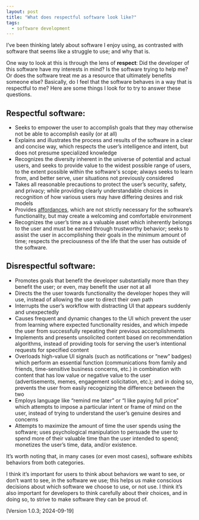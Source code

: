 ```yaml
---
layout: post
title: "What does respectful software look like?"
tags:
  - software development
---
```

I’ve been thinking lately about software I enjoy using, as contrasted with software that seems like a struggle to use; and why that is.

One way to look at this is through the lens of **respect**: Did the developer of this software have my interests in mind? Is the software trying to help me? Or does the software treat me as a resource that ultimately benefits someone else? Basically, do I feel that the software behaves in a way that is respectful to me? Here are some things I look for to try to answer these questions.

## Respectful software:

- Seeks to empower the user to accomplish goals that they may otherwise not be able to accomplish easily (or at all)
- Explains and illustrates the process and results of the software in a clear and concise way, which respects the user’s intelligence and intent, but does not presume specialized knowledge
- Recognizes the diversity inherent in the universe of potential and actual users, and seeks to provide value to the widest possible range of users, to the extent possible within the software's scope; always seeks to learn from, and better serve, user situations not previously considered
- Takes all reasonable precautions to protect the user’s security, safety, and privacy; while providing clearly understandable choices in recognition of how various users may have differing desires and risk models
- Provides [affordances][1], which are not strictly necessary for the software’s functionality, but may create a welcoming and comfortable environment
- Recognizes the user’s time as a valuable asset which inherently belongs to the user and must be earned through trustworthy behavior; seeks to assist the user in accomplishing their goals in the minimum amount of time; respects the preciousness of the life that the user has outside of the software.

## Disrespectful software:

- Promotes goals that benefit the developer substantially more than they benefit the user; or even, may benefit the user not at all
- Directs the the user towards functionality the developer hopes they will use, instead of allowing the user to direct their own path
- Interrupts the user’s workflow with distracting UI that appears suddenly and unexpectedly
- Causes frequent and dynamic changes to the UI which prevent the user from learning where expected functionality resides, and which impede the user from successfully repeating their previous accomplishments
- Implements and presents unsolicited content based on recommendation algorithms, instead of providing tools for serving the user’s intentional requests for specified content
- Overloads high-value UI signals (such as notifications or “new” badges) which perform an essential function (communications from family and friends, time-sensitive business concerns, etc.) in combination with content that has low value or negative value to the user (advertisements, memes, engagement solicitation, etc.); and in doing so, prevents the user from easily recognizing the difference between the two
- Employs language like “remind me later” or “I like paying full price” which attempts to impose a particular intent or frame of mind on the user, instead of trying to understand the user’s genuine desires and concerns
- Attempts to maximize the amount of time the user spends using the software; uses psychological manipulation to persuade the user to spend more of their valuable time than the user intended to spend; monetizes the user’s time, data, and/or existence.

It’s worth noting that, in many cases (or even most cases), software exhibits behaviors from both categories.

I think it’s important for users to think about behaviors we want to see, or don’t want to see, in the software we use; this helps us make conscious decisions about which software we choose to use, or not use. I think it’s also important for developers to think carefully about their choices, and in doing so, to strive to make software they can be proud of.

[Version 1.0.3; 2024-09-19]

[1]: https://en.wikipedia.org/wiki/Affordance
